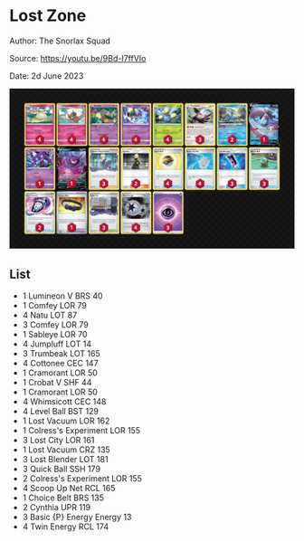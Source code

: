 # Lost Zone

Author: The Snorlax Squad

Source: <https://youtu.be/9Bd-I7ffVIo>

Date: 2d June 2023

![decklist](../images/../../images/SVI/Lost%20Zone/2-%20Lost%20Zone.png)

## List

* 1 Lumineon V BRS 40
* 1 Comfey LOR 79
* 4 Natu LOT 87
* 3 Comfey LOR 79
* 1 Sableye LOR 70
* 4 Jumpluff LOT 14
* 3 Trumbeak LOT 165
* 4 Cottonee CEC 147
* 1 Cramorant LOR 50
* 1 Crobat V SHF 44
* 1 Cramorant LOR 50
* 4 Whimsicott CEC 148
* 4 Level Ball BST 129
* 1 Lost Vacuum LOR 162
* 1 Colress's Experiment LOR 155
* 3 Lost City LOR 161
* 1 Lost Vacuum CRZ 135
* 3 Lost Blender LOT 181
* 3 Quick Ball SSH 179
* 2 Colress's Experiment LOR 155
* 4 Scoop Up Net RCL 165
* 1 Choice Belt BRS 135
* 2 Cynthia UPR 119
* 3 Basic {P} Energy Energy 13
* 4 Twin Energy RCL 174
